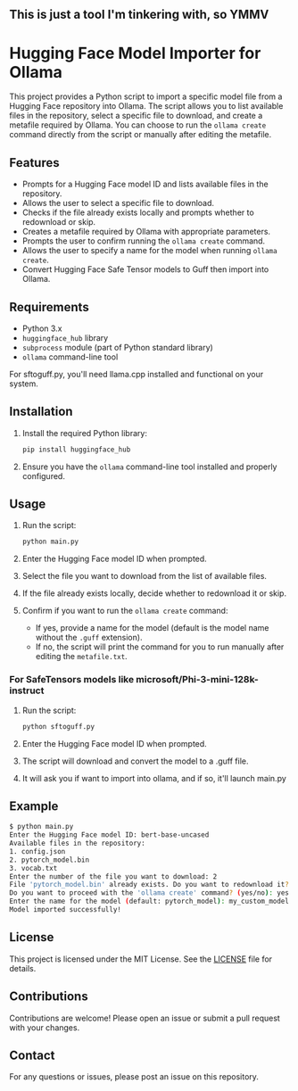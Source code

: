## This is just a tool I'm tinkering with, so YMMV

# Hugging Face Model Importer for Ollama

This project provides a Python script to import a specific model file from a Hugging Face repository into Ollama. The script allows you to list available files in the repository, select a specific file to download, and create a metafile required by Ollama. You can choose to run the `ollama create` command directly from the script or manually after editing the metafile.

## Features

- Prompts for a Hugging Face model ID and lists available files in the repository.
- Allows the user to select a specific file to download.
- Checks if the file already exists locally and prompts whether to redownload or skip.
- Creates a metafile required by Ollama with appropriate parameters.
- Prompts the user to confirm running the `ollama create` command.
- Allows the user to specify a name for the model when running `ollama create`.
- Convert Hugging Face Safe Tensor models to Guff then import into Ollama.

## Requirements

- Python 3.x
- `huggingface_hub` library
- `subprocess` module (part of Python standard library)
- `ollama` command-line tool

For sftoguff.py, you'll need llama.cpp installed and functional on your system.

## Installation

1. Install the required Python library:
   ```sh
   pip install huggingface_hub
   ```

2. Ensure you have the `ollama` command-line tool installed and properly configured.

## Usage

1. Run the script:
   ```sh
   python main.py
   ```

2. Enter the Hugging Face model ID when prompted.

3. Select the file you want to download from the list of available files.

4. If the file already exists locally, decide whether to redownload it or skip.

5. Confirm if you want to run the `ollama create` command:
   - If yes, provide a name for the model (default is the model name without the `.guff` extension).
   - If no, the script will print the command for you to run manually after editing the `metafile.txt`.

### For SafeTensors models like microsoft/Phi-3-mini-128k-instruct

1. Run the script:
   ```sh
   python sftoguff.py
   ```

2. Enter the Hugging Face model ID when prompted.

3. The script will download and convert the model to a .guff file.

4. It will ask you if want to import into ollama, and if so, it'll launch main.py


## Example

```sh
$ python main.py
Enter the Hugging Face model ID: bert-base-uncased
Available files in the repository:
1. config.json
2. pytorch_model.bin
3. vocab.txt
Enter the number of the file you want to download: 2
File 'pytorch_model.bin' already exists. Do you want to redownload it? (yes/no): no
Do you want to proceed with the 'ollama create' command? (yes/no): yes
Enter the name for the model (default: pytorch_model): my_custom_model
Model imported successfully!
```

## License

This project is licensed under the MIT License. See the [LICENSE](LICENSE) file for details.

## Contributions

Contributions are welcome! Please open an issue or submit a pull request with your changes.

## Contact

For any questions or issues, please post an issue on this repository.

